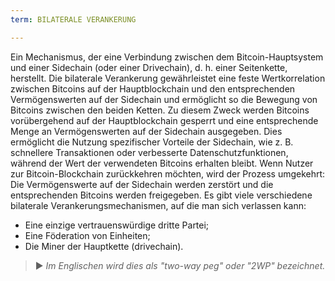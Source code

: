 ```yaml
---
term: BILATERALE VERANKERUNG

---
```

Ein Mechanismus, der eine Verbindung zwischen dem Bitcoin-Hauptsystem und einer Sidechain (oder einer Drivechain), d. h. einer Seitenkette, herstellt. Die bilaterale Verankerung gewährleistet eine feste Wertkorrelation zwischen Bitcoins auf der Hauptblockchain und den entsprechenden Vermögenswerten auf der Sidechain und ermöglicht so die Bewegung von Bitcoins zwischen den beiden Ketten. Zu diesem Zweck werden Bitcoins vorübergehend auf der Hauptblockchain gesperrt und eine entsprechende Menge an Vermögenswerten auf der Sidechain ausgegeben. Dies ermöglicht die Nutzung spezifischer Vorteile der Sidechain, wie z. B. schnellere Transaktionen oder verbesserte Datenschutzfunktionen, während der Wert der verwendeten Bitcoins erhalten bleibt. Wenn Nutzer zur Bitcoin-Blockchain zurückkehren möchten, wird der Prozess umgekehrt: Die Vermögenswerte auf der Sidechain werden zerstört und die entsprechenden Bitcoins werden freigegeben. Es gibt viele verschiedene bilaterale Verankerungsmechanismen, auf die man sich verlassen kann:


- Eine einzige vertrauenswürdige dritte Partei;
- Eine Föderation von Einheiten;
- Die Miner der Hauptkette (drivechain).

> ► *Im Englischen wird dies als "two-way peg" oder "2WP" bezeichnet.*